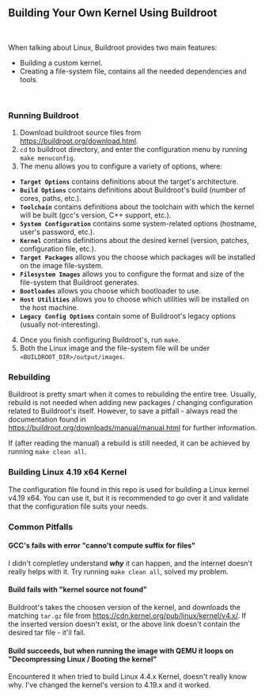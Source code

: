 ## Building Your Own Kernel Using Buildroot
  
</br>
  
When talking about Linux, Buildroot provides two main features:
  * Building a custom kernel.
  * Creating a file-system file, contains all the needed dependencies and tools.
  
</br>
  
### Running Buildroot

1. Download buildroot source files from https://buildroot.org/download.html.
2. `cd` to buildroot directory, and enter the configuration menu by running `make menuconfig`.
3. The menu allows you to configure a variety of options, where:
  * __`Target Options`__ contains definitions about the target's architecture.
  * __`Build Options`__ contains definitions about Buildroot's build (number of cores, paths, etc.).
  * __`Toolchain`__ contains definitions about the toolchain with which the kernel will be built (gcc's version, C++ support, etc.).
  * __`System Configuration`__ contains some system-related options (hostname, user's password, etc.).
  * __`Kernel`__ contains definitions about the desired kernel (version, patches, configuration file, etc.).
  * __`Target Packages`__ allows you the choose which packages will be installed on the image file-system.
  * __`Filesystem Images`__ allows you to configure the format and size of the file-system that Buildroot generates.
  * __`Bootloades`__ allows you choose which bootloader to use.
  * __`Host Utilities`__ allows you to choose which utilities will be installed on the host machine.
  * __`Legacy Config Options`__ contain some of Buildroot's legacy options (usually not-interesting).
4. Once you finish configuring Buildroot's, run `make`.
5. Both the Linux image and the file-system file will be under `<BUILDROOT_DIR>/output/images`.

### Rebuilding 

Buildroot is pretty smart when it comes to rebuilding the entire tree.
Usually, rebuild is not needed when adding new packages / changing configuration related to Buildroot's itself.
However, to save a pitfall - always read the documentation found in https://buildroot.org/downloads/manual/manual.html for further information.

If (after reading the manual) a rebuild is still needed, it can be achieved by running `make clean all`.
  
### Building Linux 4.19 x64 Kernel

The configuration file found in this repo is used for building a Linux kernel v4.19 x64.
You can use it, but it is recommended to go over it and validate that the configuration file suits your needs.

### Common Pitfalls

#### GCC's fails with error "canno't compute suffix for files"

I didn't completley understand ___why___ it can happen, and the internet doesn't really helps with it.
Try running `make clean all`, solved my problem.

#### Build fails with "kernel source not found"

Buildroot's takes the choosen version of the kernel, and downloads the matching `tar.gz` file from https://cdn.kernel.org/pub/linux/kernel/v4.x/.
If the inserted version doesn't exist, or the above link doesn't contain the desired tar file - it'll fail.

#### Build succeeds, but when running the image with QEMU it loops on "Decompressing Linux / Booting the kernel"

Encountered it when tried to build Linux 4.4.x Kernel, doesn't really know why.
I've changed the kernel's version to 4.19.x and it worked.
